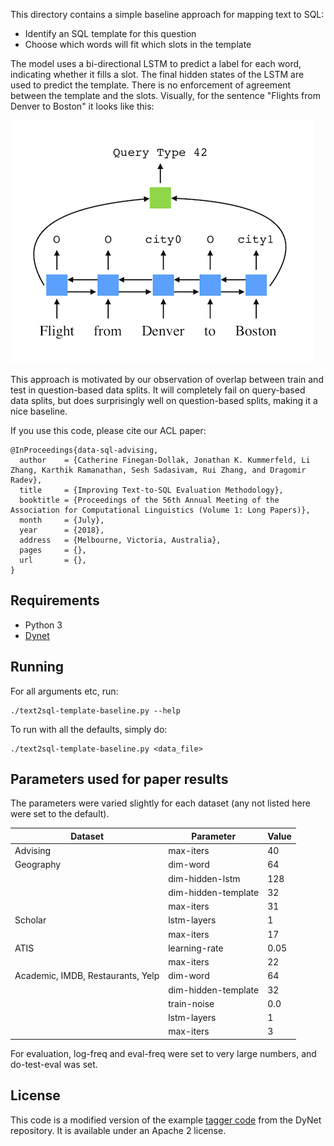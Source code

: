 This directory contains a simple baseline approach for mapping text to SQL:

- Identify an SQL template for this question
- Choose which words will fit which slots in the template

The model uses a bi-directional LSTM to predict a label for each word, indicating whether it fills a slot.
The final hidden states of the LSTM are used to predict the template.
There is no enforcement of agreement between the template and the slots.
Visually, for the sentence "Flights from Denver to Boston" it looks like this:

![Image of model structure](./model.png)

This approach is motivated by our observation of overlap between train and test in question-based data splits.
It will completely fail on query-based data splits, but does surprisingly well on question-based splits, making it a nice baseline.

If you use this code, please cite our ACL paper:

```TeX
@InProceedings{data-sql-advising,
  author    = {Catherine Finegan-Dollak, Jonathan K. Kummerfeld, Li Zhang, Karthik Ramanathan, Sesh Sadasivam, Rui Zhang, and Dragomir Radev},
  title     = {Improving Text-to-SQL Evaluation Methodology},
  booktitle = {Proceedings of the 56th Annual Meeting of the Association for Computational Linguistics (Volume 1: Long Papers)},
  month     = {July},
  year      = {2018},
  address   = {Melbourne, Victoria, Australia},
  pages     = {},
  url       = {},
}
```

## Requirements

- Python 3
- [Dynet](dynet.readthedocs.io)

## Running

For all arguments etc, run:

```
./text2sql-template-baseline.py --help
```

To run with all the defaults, simply do:

```
./text2sql-template-baseline.py <data_file>
```

## Parameters used for paper results

The parameters were varied slightly for each dataset (any not listed here were set to the default).

Dataset                           | Parameter            | Value
--------------------------------- | -------------------- | ----------
Advising                          | max-iters            | 40
Geography                         | dim-word             | 64
                                  | dim-hidden-lstm      | 128
                                  | dim-hidden-template  | 32
                                  | max-iters            | 31
Scholar                           | lstm-layers          | 1
                                  | max-iters            | 17
ATIS                              | learning-rate        | 0.05
                                  | max-iters            | 22
Academic, IMDB, Restaurants, Yelp | dim-word             | 64
                                  | dim-hidden-template  | 32
                                  | train-noise          | 0.0
                                  | lstm-layers          | 1
                                  | max-iters            | 3

For evaluation, log-freq and eval-freq were set to very large numbers, and do-test-eval was set.

## License

This code is a modified version of the example [tagger code](https://github.com/clab/dynet/blob/master/examples/tagger/bilstmtagger.py) from the DyNet repository.
It is available under an Apache 2 license.

